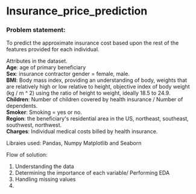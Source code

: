 # Insurance_price_prediction

### Problem statement:  
To predict the approximate insurance cost based upon the rest of the features provided for each individual.

Attributes in the dataset.  
**Age**: age of primary beneficiary  
**Sex**: insurance contractor gender = female, male.  
**BMI**: Body mass index, providing an understanding of body, weights that are relatively high or low relative to height, objective index of body weight (kg / m ^ 2) using the ratio of height to weight, ideally 18.5 to 24.9.  
**Children**: Number of children covered by health insurance / Number of dependents.  
**Smoker**: Smoking = yes or no.  
**Region**: the beneficiary's residential area in the US, northeast, southeast, southwest, northwest.  
**Charges**: Individual medical costs billed by health insurance.  


Libraies used: Pandas, Numpy Matplotlib and Seaborn  

Flow of solution:  
1) Understanding the data
2) Determining the importance of each variable/ Performing EDA
3) Handling missing values  
4) 
